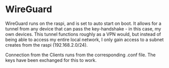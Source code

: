 # WireGuard
WireGuard runs on the raspi, and is set to auto start on boot. 
It allows for a tunnel from any device that can pass the key-handshake - in this case, my own devices. This tunnel functions roughly as a VPN would, but instead of being able to access my entire local network, I only gain access to a subnet creates from the raspi (192.168.2.0/24).

Connection from the Clients runs from the corresponding .conf file. The keys have been exchanged for this to work.
